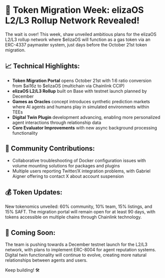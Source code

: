# 🚀 Token Migration Week: elizaOS L2/L3 Rollup Network Revealed!

The wait is over! This week, shaw unveiled ambitious plans for the elizaOS L2/L3 rollup network where $elizaOS will function as a gas token via an ERC-4337 paymaster system, just days before the October 21st token migration.

## 📈 Technical Highlights:
* **Token Migration Portal** opens October 21st with 1:6 ratio conversion from $ai16z to $elizaOS (multichain via Chainlink CCIP)
* **elizaOS L2/L3 Rollup** built on Base with testnet launch planned by December
* **Games as Oracles** concept introduces synthetic prediction markets where AI agents and humans play in simulated environments within TEEs
* **Digital Twin Plugin** development advancing, enabling more personalized agent interactions through relationship data
* **Core Evaluator Improvements** with new async background processing functionality

## 👥 Community Contributions:
* Collaborative troubleshooting of Docker configuration issues with volume mounting solutions for packages and plugins
* Multiple users reporting Twitter/X integration problems, with Gabriel Aigner offering to contact X about account suspension

## 💰 Token Updates:
New tokenomics unveiled: 60% community, 10% team, 15% listings, and 15% SAFT. The migration portal will remain open for at least 90 days, with tokens accessible on multiple chains through Chainlink technology.

## 🔮 Coming Soon:
The team is pushing towards a December testnet launch for the L2/L3 network, with plans to implement ERC-8004 for agent reputation systems. Digital twin functionality will continue to evolve, creating more natural relationships between agents and users.

Keep building! 🛠️